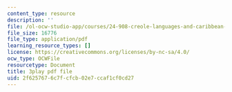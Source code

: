 ```yaml
---
content_type: resource
description: ''
file: /ol-ocw-studio-app/courses/24-908-creole-languages-and-caribbean-identities-spring-2017/2f6257676c7fcfcb02e7ccaf1cf0cd27_3WrHSdaC9-A.pdf
file_size: 16776
file_type: application/pdf
learning_resource_types: []
license: https://creativecommons.org/licenses/by-nc-sa/4.0/
ocw_type: OCWFile
resourcetype: Document
title: 3play pdf file
uid: 2f625767-6c7f-cfcb-02e7-ccaf1cf0cd27
---
```

